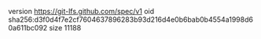 version https://git-lfs.github.com/spec/v1
oid sha256:d3f0d4f7e2cf7604637896283b93d216d4e0b6bab0b4554a1998d60a611bc092
size 11188

